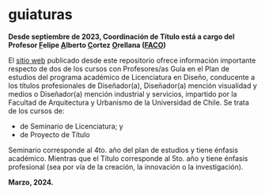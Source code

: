 # guiaturas

**Desde septiembre de 2023, Coordinación de Título está a cargo del Profesor <ins>F</ins>elipe <ins>A</ins>lberto <ins>C</ins>ortez <ins>O</ins>rellana ([FACO](https://github.com/profesorfaco))**

El [sitio web](https://disenouchile.github.io/guiaturas/) publicado desde este repositorio ofrece información importante respecto de dos de los cursos con Profesores/as Guía en el Plan de estudios del programa académico de Licenciatura en Diseño, conducente a los títulos profesionales de Diseñador(a), Diseñador(a) mención visualidad y medios o Diseñador(a) mención industrial y servicios, impartido por la Facultad de Arquitectura y Urbanismo de la Universidad de Chile. Se trata de los cursos de:

- de Seminario de Licenciatura; y
- de Proyecto de Título

Seminario corresponde al 4to. año del plan de estudios y tiene énfasis académico. Mientras que el Título corresponde al 5to. año y tiene énfasis profesional (sea por vía de la creación, la innovación o la investigación).

**Marzo, 2024.**

